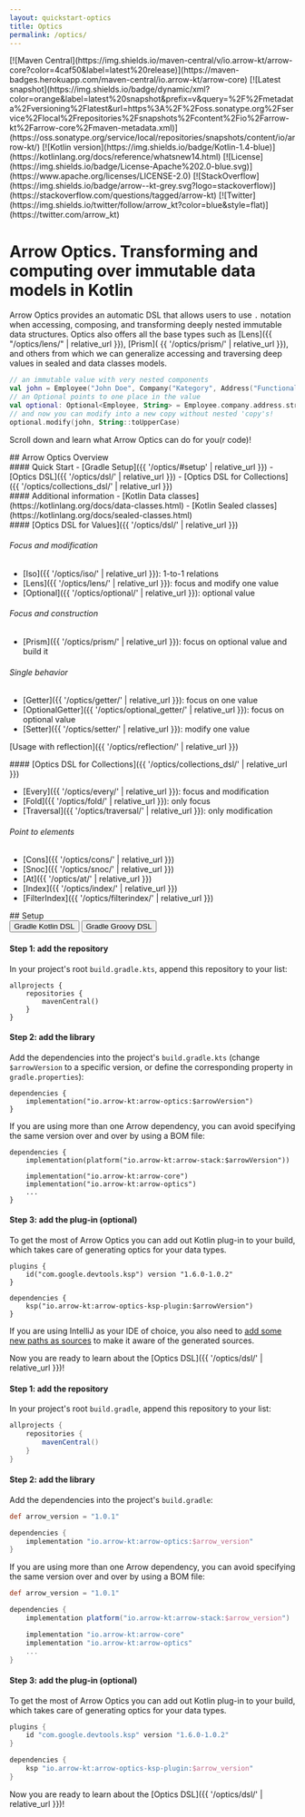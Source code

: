 ```yaml
---
layout: quickstart-optics
title: Optics
permalink: /optics/
---
```


<div class="quick-snap" markdown="1">
[![Maven Central](https://img.shields.io/maven-central/v/io.arrow-kt/arrow-core?color=4caf50&label=latest%20release)](https://maven-badges.herokuapp.com/maven-central/io.arrow-kt/arrow-core)
[![Latest snapshot](https://img.shields.io/badge/dynamic/xml?color=orange&label=latest%20snapshot&prefix=v&query=%2F%2Fmetadata%2Fversioning%2Flatest&url=https%3A%2F%2Foss.sonatype.org%2Fservice%2Flocal%2Frepositories%2Fsnapshots%2Fcontent%2Fio%2Farrow-kt%2Farrow-core%2Fmaven-metadata.xml)](https://oss.sonatype.org/service/local/repositories/snapshots/content/io/arrow-kt/)
[![Kotlin version](https://img.shields.io/badge/Kotlin-1.4-blue)](https://kotlinlang.org/docs/reference/whatsnew14.html)
[![License](https://img.shields.io/badge/License-Apache%202.0-blue.svg)](https://www.apache.org/licenses/LICENSE-2.0)
[![StackOverflow](https://img.shields.io/badge/arrow--kt-grey.svg?logo=stackoverflow)](https://stackoverflow.com/questions/tagged/arrow-kt)
[![Twitter](https://img.shields.io/twitter/follow/arrow_kt?color=blue&style=flat)](https://twitter.com/arrow_kt)
</div>

<div class="quickstart-doc" markdown="1">
<div class="quickstart-intro" markdown="1">

# Arrow Optics. Transforming and computing over immutable data models in Kotlin

Arrow Optics provides an automatic DSL that allows users to use `.` notation when accessing,
composing, and transforming deeply nested immutable data structures.
Optics also offers all the base types such as [Lens]({{ "/optics/lens/" | relative_url }}), [Prism](
{{ '/optics/prism/' | relative_url }}), and others from which we can generalize accessing and
traversing deep values in sealed and data classes models.

```kotlin
// an immutable value with very nested components
val john = Employee("John Doe", Company("Kategory", Address("Functional city", Street(42, "lambda street"))))
// an Optional points to one place in the value
val optional: Optional<Employee, String> = Employee.company.address.street.name
// and now you can modify into a new copy without nested 'copy's!
optional.modify(john, String::toUpperCase)
```

Scroll down and learn what Arrow Optics can do for you(r code)!
</div>

<div class="quickstart-intro" markdown="1">
## Arrow Optics Overview

<div class="quickstart-coroutines-list" markdown="1">

<div class="quickstart-coroutines-item" markdown="1">
#### Quick Start
  - [Gradle Setup]({{ '/optics/#setup' | relative_url }})
  - [Optics DSL]({{ '/optics/dsl/' | relative_url }})
  - [Optics DSL for Collections]({{ '/optics/collections_dsl/' | relative_url }})
</div>

<div class="quickstart-coroutines-item" markdown="1">
#### Additional information
- [Kotlin Data classes](https://kotlinlang.org/docs/data-classes.html)
- [Kotlin Sealed classes](https://kotlinlang.org/docs/sealed-classes.html)
</div>

<div class="quickstart-coroutines-item" markdown="1">
#### [Optics DSL for Values]({{ '/optics/dsl/' | relative_url }})

###### Focus and modification

  - [Iso]({{ '/optics/iso/' | relative_url }}): 1-to-1 relations
  - [Lens]({{ '/optics/lens/' | relative_url }}): focus and modify one value
  - [Optional]({{ '/optics/optional/' | relative_url }}): optional value

###### Focus and construction

  - [Prism]({{ '/optics/prism/' | relative_url }}): focus on optional value and build it

###### Single behavior

  - [Getter]({{ '/optics/getter/' | relative_url }}): focus on one value
  - [OptionalGetter]({{ '/optics/optional_getter/' | relative_url }}): focus on optional value
  - [Setter]({{ '/optics/setter/' | relative_url }}): modify one value

[Usage with reflection]({{ '/optics/reflection/' | relative_url }})
  
</div>

<div class="quickstart-coroutines-item" markdown="1">
#### [Optics DSL for Collections]({{ '/optics/collections_dsl/' | relative_url }})

- [Every]({{ '/optics/every/' | relative_url }}): focus and modification
- [Fold]({{ '/optics/fold/' | relative_url }}): only focus
- [Traversal]({{ '/optics/traversal/' | relative_url }}): only modification

###### Point to elements

- [Cons]({{ '/optics/cons/' | relative_url }})
- [Snoc]({{ '/optics/snoc/' | relative_url }})
- [At]({{ '/optics/at/' | relative_url }})
- [Index]({{ '/optics/index/' | relative_url }})
- [FilterIndex]({{ '/optics/filterindex/' | relative_url }})
</div>
</div>
</div>


<!--- Setup
--------------------------------------------------------------------------------
--------------------------------------------------------------------------------
-->

<div id="setup" class="setup" markdown="1">
## Setup

<div class="setup-graddle-maven" markdown="1">
<!-- Tab links -->
<div class="tab" markdown="1">
  <button class="tablinks" onclick="openSetup(event, 'Gradle-kotlin')" id="defaultOpen" markdown="1">Gradle Kotlin DSL</button>
  <button class="tablinks" onclick="openSetup(event, 'Gradle-Groovy')" markdown="1">Gradle Groovy DSL</button>
</div>

<!-- Tab content -->
<div id="Gradle-kotlin" class="tabcontent" markdown="1">

#### Step 1: add the repository

In your project's root `build.gradle.kts`, append this repository to your list:

```
allprojects {
    repositories {
        mavenCentral()
    }
}
```

#### Step 2: add the library

Add the dependencies into the project's `build.gradle.kts` (change `$arrowVersion` to a specific version, or define the corresponding property in `gradle.properties`):

```
dependencies {
    implementation("io.arrow-kt:arrow-optics:$arrowVersion")
}
```

If you are using more than one Arrow dependency, you can avoid specifying the same version over and over by using a BOM file:

```
dependencies {
    implementation(platform("io.arrow-kt:arrow-stack:$arrowVersion"))

    implementation("io.arrow-kt:arrow-core")
    implementation("io.arrow-kt:arrow-optics")
    ...
}
```

#### Step 3: add the plug-in (optional)

To get the most of Arrow Optics you can add out Kotlin plug-in to your build, which takes care of generating optics for your data types.

```
plugins {
    id("com.google.devtools.ksp") version "1.6.0-1.0.2"
}

dependencies {
    ksp("io.arrow-kt:arrow-optics-ksp-plugin:$arrowVersion")
}
```

If you are using IntelliJ as your IDE of choice, you also need to [add some new paths as sources](https://kotlinlang.org/docs/ksp-quickstart.html#make-ide-aware-of-generated-code) to make it aware of the generated sources.

Now you are ready to learn about the [Optics DSL]({{ '/optics/dsl/' | relative_url }})!

</div>

<div id="Gradle-Groovy" class="tabcontent" markdown="1">

#### Step 1: add the repository

In your project's root `build.gradle`, append this repository to your list:

```groovy
allprojects {
    repositories {
        mavenCentral()
    }
}
```

#### Step 2: add the library

Add the dependencies into the project's `build.gradle`:

```groovy
def arrow_version = "1.0.1"

dependencies {
    implementation "io.arrow-kt:arrow-optics:$arrow_version"
}
```

If you are using more than one Arrow dependency, you can avoid specifying the same version over and over by using a BOM file:

```groovy
def arrow_version = "1.0.1"

dependencies {
    implementation platform("io.arrow-kt:arrow-stack:$arrow_version")

    implementation "io.arrow-kt:arrow-core"
    implementation "io.arrow-kt:arrow-optics"
    ...
}
```

#### Step 3: add the plug-in (optional)

To get the most of Arrow Optics you can add out Kotlin plug-in to your build, which takes care of generating optics for your data types.

```groovy
plugins {
    id "com.google.devtools.ksp" version "1.6.0-1.0.2"
}

dependencies {
    ksp "io.arrow-kt:arrow-optics-ksp-plugin:$arrow_version"
}
```

Now you are ready to learn about the [Optics DSL]({{ '/optics/dsl/' | relative_url }})!

</div>


</div>

</div>


</div>
